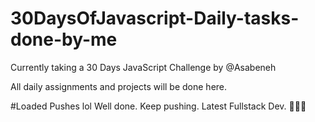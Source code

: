 # 30DaysOfJavascript-Daily-tasks-done-by-me

Currently taking a 30 Days JavaScript Challenge by @Asabeneh

All daily assignments and projects will be done here.

#Loaded Pushes lol
Well done. Keep pushing. Latest Fullstack Dev. 🎉🎉🎉
